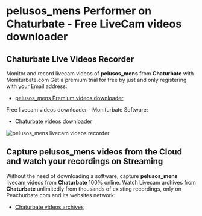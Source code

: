 # pelusos_mens Performer on Chaturbate - Free LiveCam videos downloader

## Chaturbate Live Videos Recorder

Monitor and record livecam videos of **pelusos_mens** from **Chaturbate** with Moniturbate.com
Get a premium trial for free by just and only registering with your Email address:
* [pelusos_mens Premium videos downloader](https://moniturbate.com/request-demo-licence-key.html)

Free livecam videos downloader - Moniturbate Software:
* [Chaturbate videos downloader](https://moniturbate.com/moniturbate-download-software.html)

![pelusos_mens livecam videos recorder](https://peachurnet.com/templates/moniturbate-software.png)


## Capture pelusos_mens videos from the Cloud and watch your recordings on Streaming

Without the need of downloading a software, capture **pelusos_mens** livecam videos from **Chaturbate** 100% online.
Watch Livecam archives from **Chaturbate** unlimitedly from thousands of existing recordings, only on Peachurbate.com and its websites network:
* [Chaturbate videos archives](https://peachurnet.com/)
